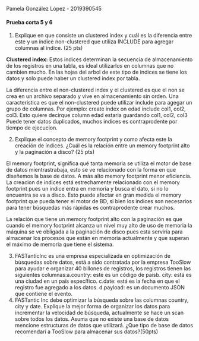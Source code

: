 Pamela González López - 2019390545

#### Prueba corta 5 y 6

1. Explique en que consiste un clustered index y cuál es la diferencia entre este y un índice non-clustered que utiliza INCLUDE para agregar columnas al índice. (25 pts)  

**Clustered index:** Estos indices determinan la secuencia de almacenamiento de los registros en una tabla, es ideal utilizarlos en columnas que no cambien mucho. En las hojas del arbol de este tipo de indices se tiene los datos y solo puede haber un clustered index por tabla.

La diferencia entre el non-clustered index y el clustered es que el non se crea en un archivo separado y vive en almacenamiento sin orden. Una caracteristica es que el non-clustered puede utilizar include para agegar un grupo de columnas. Por ejemplo:
create index on edad include col1, col2, col3.
Esto quiere decirque column edad estaria guardando col1, col2, col3
Puede tener datos duplicados, muchos indices es contraprodente por tiempo de ejecucion.

2. Explique el concepto de memory footprint y como afecta este la creación de índices. ¿Cuál es la relación entre un memory footprint alto y la paginación a disco? (25 pts)  

El memory footprint, significa qué tanta memoria se utiliza el motor de base de datos mientrastrabaja, esto se ve relacionado con la forma en que diseñemos la base de datos. A más alto memory footprint menor eficiencia. La creacion de indices está estrechamente relacionado con el memory footprint pues un indice entra en memoria y busca el dato, si no lo encuentra se va a disco. Esto puede afectar en gran medida el memory footprint que pueda tener el motor de BD, si bien los indices son necesarios para tener búsquedas más rápidas es contraprodente crear muchos. 

La relación que tiene un memory footprint alto con la paginación es que cuando el memory footprint alcanza un nivel muy alto de uso de memoria la máquina se ve obligada a la paginación de disco pues esta serviría para almacenar los procesos que están en memoria actualmente y que superan el máximo de memoria que tiene el sistema.

3. FASTanticInc es una empresa especializada en optimización de búsquedas sobre datos, está a sido contratada por la empresa TooSlow para ayudar e organizar 40 billones de registros, los registros tienen las siguientes columnas:a.country: este es un código de paísb. city: está es una ciudad en un país específico. c.date: está es la fecha en que el registro fue agregado a los datos. d.payload: es un documento JSON que contiene el evento. 
4. FASTantic Inc debe optimizar la búsqueda sobre las columnas country, city y date. Explique la mejor forma de organizar los datos para incrementar la velocidad de búsqueda, actualmente se hace un scan sobre todos los datos. Asuma que no existe una base de datos mencione estructuras de datos que utilizará. ¿Que tipo de base de datos recomendarí a TooSlow para almacenar sus datos?(50pts)
